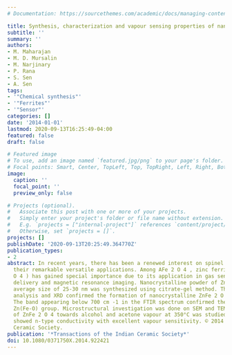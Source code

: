 ```yaml
---
# Documentation: https://sourcethemes.com/academic/docs/managing-content/

title: Synthesis, characterization and vapour sensing properties of nanosized ZnFe2O4
subtitle: ''
summary: ''
authors:
- M. Maharajan
- M. D. Mursalin
- M. Narjinary
- P. Rana
- S. Sen
- A. Sen
tags:
- '"Chemical synthesis"'
- '"Ferrites"'
- '"Sensor"'
categories: []
date: '2014-01-01'
lastmod: 2020-09-13T16:25:49-04:00
featured: false
draft: false

# Featured image
# To use, add an image named `featured.jpg/png` to your page's folder.
# Focal points: Smart, Center, TopLeft, Top, TopRight, Left, Right, BottomLeft, Bottom, BottomRight.
image:
  caption: ''
  focal_point: ''
  preview_only: false

# Projects (optional).
#   Associate this post with one or more of your projects.
#   Simply enter your project's folder or file name without extension.
#   E.g. `projects = ["internal-project"]` references `content/project/deep-learning/index.md`.
#   Otherwise, set `projects = []`.
projects: []
publishDate: '2020-09-13T20:25:49.364770Z'
publication_types:
- 2
abstract: In recent years, there has been a renewed interest on spinel ferrites for
  their remarkable versatile applications. Among AFe 2 O 4 , zinc ferrite (ZnFe 2
  O 4 ) has gained special importance due to its application in gas sensing, drug
  delivery and magnetic resonance imaging. Nanocrystalline powder of ZnFe 2 O 4 with
  average size of 25-30 nm was synthesized using citrate-gel method. Thermogravimetric
  analysis and XRD confirmed the formation of nanocrystalline ZnFe 2 O 4 at 400°C.
  The band appearing below 700 cm -1 in the FTIR spectrum confirmed the presence of
  Zn(Fe-O) group. Microstructural investigation was done on SEM and TEM. The response
  of ZnFe 2 O 4 towards alcohol and acetone vapour at 350°C was studied. The sample
  showed n-type conductivity with excellent vapour sensitivity. © 2014 The Indian
  Ceramic Society.
publication: '*Transactions of the Indian Ceramic Society*'
doi: 10.1080/0371750X.2014.922421
---
```

